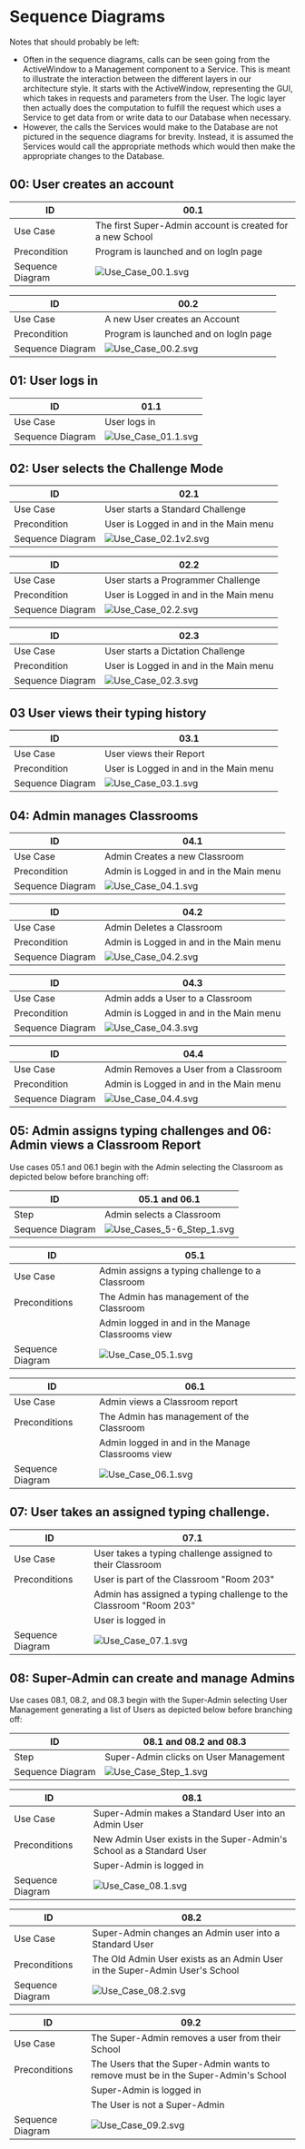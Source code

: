 # Sequence Diagrams

Notes that should probably be left:
- Often in the sequence diagrams, calls can be seen going from the ActiveWindow to a Management component to a Service. This is meant to illustrate the interaction between the different layers in our architecture style. It starts with the ActiveWindow, representing the GUI, which takes in requests and parameters from the User. The logic layer then actually does the computation to fulfill the request which uses a Service to get data from or write data to our Database when necessary.
- However, the calls the Services would make to the Database are not pictured in the sequence diagrams for brevity. Instead, it is assumed the Services would call the appropriate methods which would then make the appropriate changes to the Database.

## 00: User creates an account

| ID | 00.1 |
| ------ | ------ |
| Use Case | The first Super-Admin account is created for a new School |
| Precondition | Program is launched and on logIn page |
| Sequence Diagram | ![Use_Case_00.1.svg](uploads/94583daea8bc0e02121c016e47fb903e/Use_Case_00.1.svg) |

| ID | 00.2 |
| ------ | ------ |
| Use Case | A new User creates an Account |
| Precondition | Program is launched and on logIn page |
| Sequence Diagram | ![Use_Case_00.2.svg](uploads/17159c7688f46b495e006277c834ea7a/Use_Case_00.2.svg) |

## 01: User logs in

| ID | 01.1 |
| ------ | ------ |
| Use Case | User logs in |
| Sequence Diagram | ![Use_Case_01.1.svg](uploads/c72e3cddff453048bc336e4b174f1df1/Use_Case_01.1.svg) |

## 02: User selects the Challenge Mode

| ID | 02.1 |
| ------ | ------ |
| Use Case | User starts a Standard Challenge |
| Precondition | User is Logged in and in the Main menu |
| Sequence Diagram | ![Use_Case_02.1v2.svg](uploads/f9e633dd5e4a445f123573316d09227f/Use_Case_02.1v2.svg) |

| ID | 02.2 |
| ------ | ------ |
| Use Case | User starts a Programmer Challenge |
| Precondition | User is Logged in and in the Main menu |
| Sequence Diagram | ![Use_Case_02.2.svg](uploads/bae39c1e4948f91c9a94f12774fe65c5/Use_Case_02.2.svg) |

| ID | 02.3 |
| ------ | ------ |
| Use Case | User starts a Dictation Challenge |
| Precondition | User is Logged in and in the Main menu |
| Sequence Diagram | ![Use_Case_02.3.svg](uploads/ac4ca029d9a35a80e73f0843229bc77b/Use_Case_02.3.svg) |


## 03 User views their typing history

| ID | 03.1 |
| ------ | ------ |
| Use Case | User views their Report |
| Precondition | User is Logged in and in the Main menu |
| Sequence Diagram | ![Use_Case_03.1.svg](uploads/d04f799b494be88cd31788bfd0815cce/Use_Case_03.1.svg) |


## 04: Admin manages Classrooms

| ID | 04.1 |
| ------ | ------ |
| Use Case | Admin Creates a new Classroom |
| Precondition | Admin is Logged in and in the Main menu |
| Sequence Diagram | ![Use_Case_04.1.svg](uploads/de2e8879765ea7901d69ca3859f96c87/Use_Case_04.1.svg) |

| ID | 04.2 |
| ------ | ------ |
| Use Case | Admin Deletes a Classroom |
| Precondition | Admin is Logged in and in the Main menu |
| Sequence Diagram | ![Use_Case_04.2.svg](uploads/0d5833a60ed9bbf638d4309432391e24/Use_Case_04.2.svg) |

| ID | 04.3 |
| ------ | ------ |
| Use Case | Admin adds a User to a Classroom |
| Precondition | Admin is Logged in and in the Main menu |
| Sequence Diagram | ![Use_Case_04.3.svg](uploads/f466edd26073a94a8f6b8bb8093f939b/Use_Case_04.3.svg) |

| ID | 04.4 |
| ------ | ------ |
| Use Case | Admin Removes a User from a Classroom |
| Precondition | Admin is Logged in and in the Main menu |
| Sequence Diagram | ![Use_Case_04.4.svg](uploads/d2f2c3abf7f8d2567c56fbb5fd9e5080/Use_Case_04.4.svg) |


## 05: Admin assigns typing challenges and 06: Admin views a Classroom Report

Use cases 05.1 and 06.1 begin with the Admin selecting the Classroom as depicted below before branching off:

| ID | 05.1 and 06.1 |
| ------ | ------ |
| Step | Admin selects a Classroom |
| Sequence Diagram | ![Use_Cases_5-6_Step_1.svg](uploads/a67614fccf09d49c58a3dc324f04e8b4/Use_Cases_5-6_Step_1.svg) |

| ID | 05.1 |
| ------ | ------ |
| Use Case | Admin assigns a typing challenge to a Classroom |
| Preconditions | The Admin has management of the Classroom |
| | Admin logged in and in the Manage Classrooms view |
| Sequence Diagram | ![Use_Case_05.1.svg](uploads/63758cb26d744808e4d76c975441eb15/Use_Case_05.1.svg) |

| ID | 06.1 |
| ------ | ------ |
| Use Case | Admin views a Classroom report |
| Preconditions | The Admin has management of the Classroom |
| | Admin logged in and in the Manage Classrooms view |
| Sequence Diagram | ![Use_Case_06.1.svg](uploads/3956c41d20edfe04707849b6fa003d2c/Use_Case_06.1.svg) |

## 07: User takes an assigned typing challenge.
| ID | 07.1 |
| ------ | ------ |
| Use Case | User takes a typing challenge assigned to their Classroom |
| Preconditions | User is part of the Classroom "Room 203" |
| | Admin has assigned a typing challenge to the Classroom "Room 203" |
| | User is logged in |
| Sequence Diagram | ![Use_Case_07.1.svg](uploads/d21940a90123cc2bf78afe9cf0a86678/Use_Case_07.1.svg) |

## 08: Super-Admin can create and manage Admins

Use cases 08.1, 08.2, and 08.3 begin with the Super-Admin selecting User Management generating a list of Users as depicted below before branching off:

| ID | 08.1 and 08.2 and 08.3 |
| ------ | ------ |
| Step | Super-Admin clicks on User Management |
| Sequence Diagram | ![Use_Case_Step_1.svg](uploads/7ecab53a0cc95222de17818a13f05e01/Use_Case_Step_1.svg) |

| ID | 08.1 |
| ------ | ------ |
| Use Case | Super-Admin makes a Standard User into an Admin User |
| Preconditions | New Admin User exists in the Super-Admin's School as a Standard User |
| | Super-Admin is logged in |
| Sequence Diagram | ![Use_Case_08.1.svg](uploads/f01718078760cdf788487d0be5224ec2/Use_Case_08.1.svg) |

| ID | 08.2 |
| ------ | ------ |
| Use Case | Super-Admin changes an Admin user into a Standard User |
| Preconditions | The Old Admin User exists as an Admin User in the Super-Admin User's School |
| Sequence Diagram | ![Use_Case_08.2.svg](uploads/49150995cd6c59e79eb54e8bb628fd69/Use_Case_08.2.svg) |

| ID | 09.2 |
| ------ | ------ |
| Use Case | The Super-Admin removes a user from their School |
| Preconditions | The Users that the Super-Admin wants to remove must be in the Super-Admin's School |
| | Super-Admin is logged in |
| | The User is not a Super-Admin | 
| Sequence Diagram | ![Use_Case_09.2.svg](uploads/6dc629b2146e6c7ba388e3874c81c043/Use_Case_09.2.svg) |
